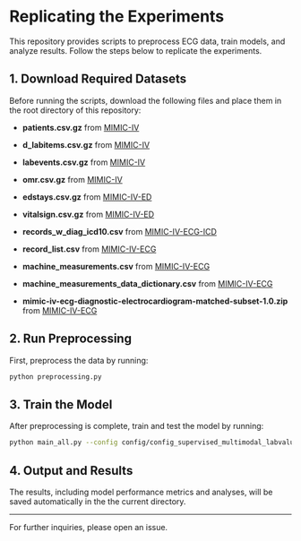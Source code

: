 # Replicating the Experiments

This repository provides scripts to preprocess ECG data, train models, and analyze results. Follow the steps below to replicate the experiments.

## 1. Download Required Datasets
Before running the scripts, download the following files and place them in the root directory of this repository:



- **patients.csv.gz** from [MIMIC-IV](https://physionet.org/content/mimiciv/3.1/)
- **d_labitems.csv.gz** from [MIMIC-IV](https://physionet.org/content/mimiciv/3.1/)
- **labevents.csv.gz** from [MIMIC-IV](https://physionet.org/content/mimiciv/3.1/)
- **omr.csv.gz** from [MIMIC-IV](https://physionet.org/content/mimiciv/3.1/)

- **edstays.csv.gz** from [MIMIC-IV-ED](https://physionet.org/content/mimic-iv-ed/2.2/)
- **vitalsign.csv.gz** from [MIMIC-IV-ED](https://physionet.org/content/mimic-iv-ed/2.2/)

- **records_w_diag_icd10.csv** from [MIMIC-IV-ECG-ICD](https://www.physionet.org/content/mimic-iv-ecg-ext-icd-labels/1.0.1/)

- **record_list.csv** from [MIMIC-IV-ECG](https://physionet.org/content/mimic-iv-ecg/1.0/)
- **machine_measurements.csv** from [MIMIC-IV-ECG](https://physionet.org/content/mimic-iv-ecg/1.0/)
- **machine_measurements_data_dictionary.csv** from [MIMIC-IV-ECG](https://physionet.org/content/mimic-iv-ecg/1.0/)
- **mimic-iv-ecg-diagnostic-electrocardiogram-matched-subset-1.0.zip** from [MIMIC-IV-ECG](https://physionet.org/content/mimic-iv-ecg/1.0/)
  

## 2. Run Preprocessing
First, preprocess the data by running:

```bash
python preprocessing.py
```

## 3. Train the Model
After preprocessing is complete, train and test the model by running:

```bash
python main_all.py --config config/config_supervised_multimodal_labvalues_s4.yaml
```

## 4. Output and Results
The results, including model performance metrics and analyses, will be saved automatically in the the current directory.

---

For further inquiries, please open an issue.
